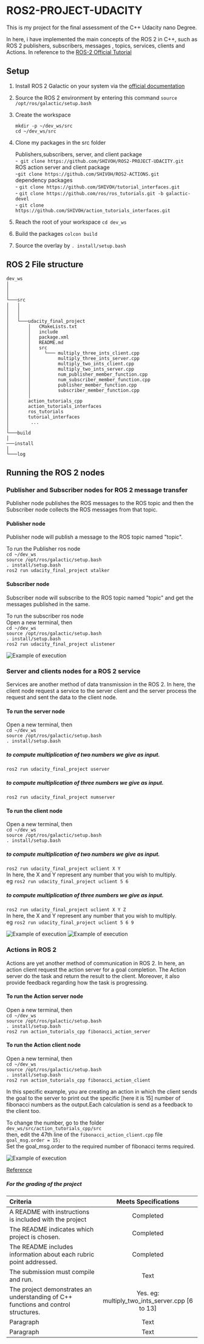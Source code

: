 # ROS2-PROJECT-UDACITY

This is my project for the final assessment of the C++ Udacity nano Degree. 

In here, i have implemented the main concepts of the ROS 2 in C++, such as ROS 2 publishers, subscribers, messages , topics, services, clients and Actions. In reference to the [ROS-2 Official Tutorial](https://docs.ros.org/en/galactic/Tutorials.html)


## Setup

1. Install ROS 2 Galactic on your system via the [official documentation](https://docs.ros.org/en/galactic/Installation.html)
2. Source the ROS 2 environment by entering this command  `source /opt/ros/galactic/setup.bash`
3. Create the workspace <br/>

   `mkdir -p ~/dev_ws/src` <br/>
   `cd ~/dev_ws/src`
4. Clone my packages in the src folder <br/>

   Publishers,subscribers, server, and client package  <br/> -` git clone https://github.com/SHIVOH/ROS2-PROJECT-UDACITY.git` <br/>
   ROS action server and client package   <br/> -`git clone https://github.com/SHIVOH/ROS2-ACTIONS.git`                                             <br/>
   dependency packages <br/>- `git clone https://github.com/SHIVOH/tutorial_interfaces.git`      <br/>
                       - `git clone https://github.com/ros/ros_tutorials.git -b galactic-devel`  <br/>
                       - `git clone https://github.com/SHIVOH/action_tutorials_interfaces.git`   <br/>
5. Reach the root of your workspace
    `cd dev_ws`
6. Build the packages 
    `colcon build`
7. Source the overlay by ` . install/setup.bash `

## ROS 2 File structure
```
dev_ws
│   
│      
│
└───src
│   │   
│   │   
│   │
│   └───udacity_final_project
│       │   CMakeLists.txt
│       │   include
│       │   package.xml
│       │   README.md
│       │   src
│       │     └─── multiply_three_ints_client.cpp
│       │          multiply_three_ints_server.cpp
│       │          multiply_two_ints_client.cpp
│       │          multiply_two_ints_server.cpp
│       │          num_publisher_member_function.cpp
│       │          num_subscriber_member_function.cpp
│       │          publisher_member_function.cpp
│       │          subscriber_member_function.cpp
│       │ 
│       action_tutorials_cpp
│       action_tutorials_interfaces
│       ros_tutorials
│       tutorial_interfaces
│        ...
│   
└───build
│    
───install
│  
└───log  
```



## Running the ROS 2 nodes

### Publisher and Subscriber nodes for ROS 2 message transfer
Publisher node publishes the ROS messages to the ROS topic and then the Subscriber node collects the ROS messages from that topic.
#### Publisher node
Publisher node will publish a message to the ROS topic named "topic".  <br/>

To run the Publisher ros node <br/>
`cd ~/dev_ws`   <br/>
`source /opt/ros/galactic/setup.bash`<br/>
`. install/setup.bash ` <br/>
`ros2 run udacity_final_project utalker ` <br/>

#### Subscriber node
Subscriber node will subscribe to the ROS topic named "topic" and get the messages published in the same. <br/>

To run the subscriber ros node <br/>
Open a new terminal, then <br/>
`cd ~/dev_ws`   <br/>
`source /opt/ros/galactic/setup.bash`<br/>
`. install/setup.bash ` <br/>
`ros2 run udacity_final_project ulistener ` <br/>

 ![Example of execution](https://github.com/SHIVOH/ROS2-PROJECT-UDACITY/blob/main/Topic.png)

### Server and clients nodes for a ROS 2 service
Services are another method of data transmission in the ROS 2. In here, the client node request a service to the server client and the server process the request and sent the data to the client node.

#### To run the server node 
Open a new terminal, then <br/>
`cd ~/dev_ws`   <br/>
`source /opt/ros/galactic/setup.bash` <br/>
`. install/setup.bash ` <br/>
##### to compute multiplication of two numbers we give as input.
 `ros2 run udacity_final_project userver`
##### to compute multiplication of three numbers we give as input.
 `ros2 run udacity_final_project numserver`
#### To run the client node
Open a new terminal, then <br/>
`cd ~/dev_ws`   <br/>
`source /opt/ros/galactic/setup.bash` <br/>
`. install/setup.bash ` <br/>
##### to compute multiplication of two numbers we give as input.
 `ros2 run udacity_final_project uclient X Y` <br/>
 In here, the X and Y represent any number that you wish to multiply. <br/>
 eg `ros2 run udacity_final_project uclient 5 6` <br/>
 ##### to compute multiplication of three numbers we give as input.
 `ros2 run udacity_final_project uclient X Y Z` <br/>
 In here, the X and Y represent any number that you wish to multiply. <br/>
 eg `ros2 run udacity_final_project uclient 5 6 9` <br/>
 
 ![Example of execution](https://github.com/SHIVOH/ROS2-PROJECT-UDACITY/blob/main/ROS%20Message.png)
 ![Example of execution](https://github.com/SHIVOH/ROS2-PROJECT-UDACITY/blob/main/numserv.png)
 

### Actions in ROS 2
Actions are yet another method of communication in ROS 2. In here, an action client request the action server for a goal completion. The Action server 
do the task and return the result to the client. Moreover, it also provide feedback regarding how the task is progressing.

#### To run the Action server node 
Open a new terminal, then <br/>
`cd ~/dev_ws`   <br/>
`source /opt/ros/galactic/setup.bash` <br/>
`. install/setup.bash ` <br/>
`ros2 run action_tutorials_cpp fibonacci_action_server` <br/>


#### To run the Action client node
Open a new terminal, then <br/>
`cd ~/dev_ws`   <br/>
`source /opt/ros/galactic/setup.bash` <br/>
`. install/setup.bash ` <br/>
`ros2 run action_tutorials_cpp fibonacci_action_client` <br/>






In this specific example, you are creating an action in which the client sends the goal to the server to print out the specific [here it is 15] number of fibonacci numbers as the output.Each calculation is send as a feedback to the client too.

To change the number, go to the folder `dev_ws/src/action_tutorials_cpp/src` <br/>
then, edit the 47th line of the `fibonacci_action_client.cpp` file <br/>
 `goal_msg.order = 15;`<br/>
Set the goal_msg.order to the required number of fibonacci terms required.

![Example of execution](https://github.com/SHIVOH/ROS2-PROJECT-UDACITY/blob/main/fibonacci.png)


[Reference](https://docs.ros.org/en/galactic/Tutorials.html)

##### For the grading of the project
| Criteria     | Meets Specifications |
| :---        |    :----:   |
| A README with instructions is included with the project     | Completed      | 
| The README indicates which project is chosen.   | Completed       | 
| The README includes information about each rubric point addressed.   | Completed       | 
| The submission must compile and run.   | Text        | 
| The project demonstrates an understanding of C++ functions and control structures.   | Yes. eg: multiply_two_ints_server.cpp  [6 to 13]     | 
| Paragraph   | Text        | 
| Paragraph   | Text        | 
